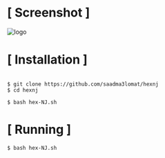 # [ Screenshot ]
![logo](https://github.com/saadma3lomat/hexnj/blob/main/202.png)

# [ Installation ]
```

$ git clone https://github.com/saadma3lomat/hexnj
$ cd hexnj

$ bash hex-NJ.sh
```

# [ Running ]

```
$ bash hex-NJ.sh
```
